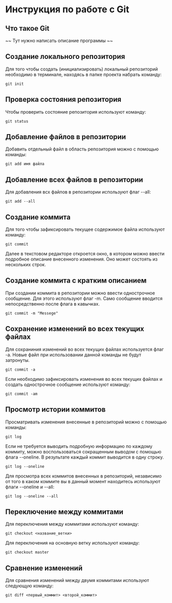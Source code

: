 # **Инструкция по работе с Git**

## Что такое Git

~~ Тут нужно написать описание программы ~~

## Создание локального репозитория

Для того чтобы создать (инициализировать) локальный репозиторий необходимо в терминале, находясь в папке проекта набрать команду:
   
    git init

## Проверка состояния репозитория

Чтобы проверить состояние репозитория используют команду:

    git status
    
## Добавление файлов в репозитории

Добавить отдельный файл в область репозитория можно с помощью команды:

    git add имя файла

## Добавление всех файлов в репозитории

Для добавления всх файлов в репозитории используют флаг --all:

    git add --all

## Создание коммита

Для того чтобы зафиксировать текущее содержимое файла используют команду:

    git commit

Далее в текстовом редакторе откроется окно, в котором можно ввести подробное описание внесенного изменения. Оно может состоять из нескольких строк.

## Создание коммита с кратким описанием

При создании коммита в репозитории можно ввести однострочное сообщение. Для этого используют флаг -m. Само сообщение вводится непосредственно после флага в кавычках.

    git commit -m "Messege"

## Сохранение изменений во всех текущих файлах

Для сохраниния изменений во всех текущих файлах используется флаг -а. Новые файл при использовании данной команды не будут затронуты.

    git commit -a

Если необходимо зафиксировать изменения во всех текущих файлах и создать однострочное сообщение используют команду:

    git commit -am

## Просмотр истории коммитов

Просматривать изменения внесенные в репозиторий можно с помощью команды:

    git log

Если не требуется выводить подробную информацию по каждому коммиту, можно воспользоваться сокращенным выводом с помощью флага --oneline. В результате каждый коммит выводится в одну строку.

    git log --oneline

Для просмотра всех коммитов внесенных в репозиторий, независимо от того в каком коммите вы в данный момент находитесь используют флаги --oneline и --all:

    git log --oneline --all

## Переключение между коммитами

Для переключения между коммитами используют команду:

    git checkout <название_ветки>

Для переключения на основную ветку используют команду:

    git checkout master

## Сравнение изменений

Для сравнения изменений между двумя коммитами используют следующую команду:

    git diff <первый_коммит> <второй_коммит>

